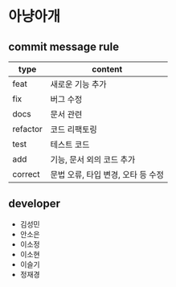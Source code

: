 # 아냥아개

## commit message rule

| type     | content                            |
| -------- | ---------------------------------- |
| feat     | 새로운 기능 추가                   |
| fix      | 버그 수정                          |
| docs     | 문서 관련                          |
| refactor | 코드 리팩토링                      |
| test     | 테스트 코드                        |
| add      | 기능, 문서 외의 코드 추가          |
| correct  | 문법 오류, 타입 변경, 오타 등 수정 |

## developer

- 김성민
- 안소은
- 이소정
- 이소현
- 이슬기
- 정재경
